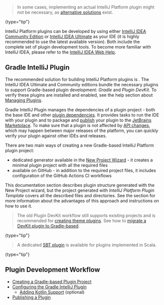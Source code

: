 [//]: # (title: Developing A Plugin)

<!-- Copyright 2000-2022 JetBrains s.r.o. and contributors. Use of this source code is governed by the Apache 2.0 license. -->

> In some cases, implementing an actual IntelliJ Platform plugin might not be necessary, as [alternative solutions](plugin_alternatives.md) exist.
>
{type="tip"}

IntelliJ Platform plugins can be developed by using either [IntelliJ IDEA Community Edition](https://www.jetbrains.com/idea/download/) or [IntelliJ IDEA Ultimate](https://www.jetbrains.com/idea/download/) as your IDE (it is highly recommended to use the latest available version).
Both include the complete set of plugin development tools.
To become more familiar with IntelliJ IDEA, please refer to the [IntelliJ IDEA Web Help](https://www.jetbrains.com/idea/help/).

## Gradle IntelliJ Plugin

The recommended solution for building IntelliJ Platform plugins is [](tools_gradle_intellij_plugin.md).
The IntelliJ IDEA Ultimate and Community editions bundle the necessary plugins to support Gradle-based plugin development: _Gradle_ and _Plugin DevKit_.
To verify these plugins are installed and enabled, see the help section about [Managing Plugins](https://www.jetbrains.com/help/idea/managing-plugins.html).

Gradle IntelliJ Plugin manages the dependencies of a plugin project - both the base IDE and other [plugin dependencies](plugin_dependencies.md).
It provides tasks to run the IDE with your plugin and to package and [publish](publishing_plugin.md#publishing-plugin-with-gradle) your plugin to the [JetBrains Marketplace](https://plugins.jetbrains.com).
To make sure that a plugin is not affected by [API changes](api_changes_list.md), which may happen between major releases of the platform, you can quickly verify your plugin against other IDEs and releases.

There are two main ways of creating a new Gradle-based IntelliJ Platform plugin project:
- dedicated generator available in the [New Project Wizard](https://www.jetbrains.com/help/idea/new-project-wizard.html) - it creates a minimal plugin project with all the required files
- [](github_template.md) available on GitHub - in addition to the required project files, it includes configuration of the GitHub Actions CI workflows

This documentation section describes plugin structure generated with the <control>New Project</control> wizard, but the project generated with _IntelliJ Platform Plugin Template_ covers all the described files and directories.
See the [](github_template.md) section for more information about the advantages of this approach and instructions on how to use it.

> The old Plugin DevKit workflow still supports existing projects and is recommended for [creating theme plugins](creating_themes.md).
See how to [migrate a DevKit plugin to Gradle-based](migrating_plugin_devkit_to_gradle.md).
>
{type="tip"}

> A dedicated [SBT plugin](https://github.com/JetBrains/sbt-idea-plugin) is available for plugins implemented in Scala.
>
{type="tip"}

## Plugin Development Workflow

* [Creating a Gradle-based Plugin Project](gradle_prerequisites.md)
* [Configuring the Gradle IntelliJ Plugin](gradle_guide.md)
  * [Adding Kotlin Support](kotlin.md) (optional)
* [Publishing a Plugin](publishing_plugin.md)
